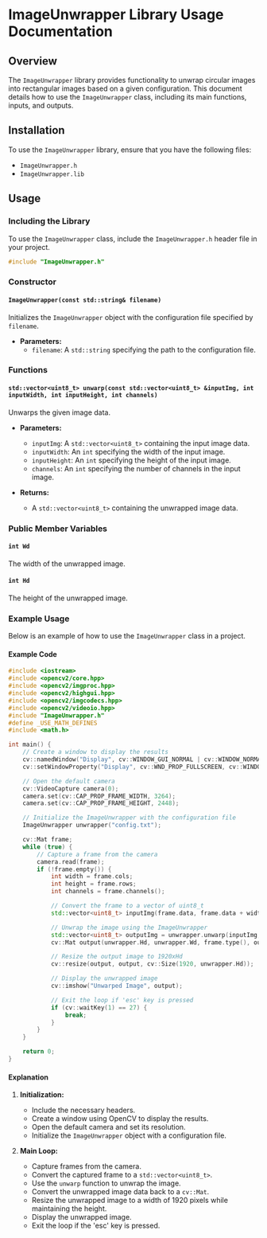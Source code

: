 
# ImageUnwrapper Library Usage Documentation

## Overview

The `ImageUnwrapper` library provides functionality to unwrap circular images into rectangular images based on a given configuration. This document details how to use the `ImageUnwrapper` class, including its main functions, inputs, and outputs.

## Installation

To use the `ImageUnwrapper` library, ensure that you have the following files:
- `ImageUnwrapper.h`
- `ImageUnwrapper.lib`

## Usage

### Including the Library

To use the `ImageUnwrapper` class, include the `ImageUnwrapper.h` header file in your project.

```cpp
#include "ImageUnwrapper.h"
```

### Constructor

#### `ImageUnwrapper(const std::string& filename)`

Initializes the `ImageUnwrapper` object with the configuration file specified by `filename`.

- **Parameters:**
  - `filename`: A `std::string` specifying the path to the configuration file.

### Functions

#### `std::vector<uint8_t> unwarp(const std::vector<uint8_t> &inputImg, int inputWidth, int inputHeight, int channels)`

Unwarps the given image data.

- **Parameters:**
  - `inputImg`: A `std::vector<uint8_t>` containing the input image data.
  - `inputWidth`: An `int` specifying the width of the input image.
  - `inputHeight`: An `int` specifying the height of the input image.
  - `channels`: An `int` specifying the number of channels in the input image.

- **Returns:**
  - A `std::vector<uint8_t>` containing the unwrapped image data.

### Public Member Variables

#### `int Wd`
The width of the unwrapped image.

#### `int Hd`
The height of the unwrapped image.

### Example Usage

Below is an example of how to use the `ImageUnwrapper` class in a project.

#### Example Code

```cpp
#include <iostream>
#include <opencv2/core.hpp>
#include <opencv2/imgproc.hpp>
#include <opencv2/highgui.hpp>
#include <opencv2/imgcodecs.hpp>
#include <opencv2/videoio.hpp>
#include "ImageUnwrapper.h"
#define _USE_MATH_DEFINES
#include <math.h>

int main() {
    // Create a window to display the results
    cv::namedWindow("Display", cv::WINDOW_GUI_NORMAL | cv::WINDOW_NORMAL);
    cv::setWindowProperty("Display", cv::WND_PROP_FULLSCREEN, cv::WINDOW_GUI_EXPANDED);

    // Open the default camera
    cv::VideoCapture camera(0);
    camera.set(cv::CAP_PROP_FRAME_WIDTH, 3264);
    camera.set(cv::CAP_PROP_FRAME_HEIGHT, 2448);

    // Initialize the ImageUnwrapper with the configuration file
    ImageUnwrapper unwrapper("config.txt");

    cv::Mat frame;
    while (true) {
        // Capture a frame from the camera
        camera.read(frame);
        if (!frame.empty()) {
            int width = frame.cols;
            int height = frame.rows;
            int channels = frame.channels();

            // Convert the frame to a vector of uint8_t
            std::vector<uint8_t> inputImg(frame.data, frame.data + width * height * channels);

            // Unwrap the image using the ImageUnwrapper
            std::vector<uint8_t> outputImg = unwrapper.unwarp(inputImg, width, height, channels);
            cv::Mat output(unwrapper.Hd, unwrapper.Wd, frame.type(), outputImg.data());

            // Resize the output image to 1920xHd
            cv::resize(output, output, cv::Size(1920, unwrapper.Hd));

            // Display the unwrapped image
            cv::imshow("Unwarped Image", output);

            // Exit the loop if 'esc' key is pressed
            if (cv::waitKey(1) == 27) {
                break;
            }
        }
    }

    return 0;
}
```

#### Explanation

1. **Initialization:**
   - Include the necessary headers.
   - Create a window using OpenCV to display the results.
   - Open the default camera and set its resolution.
   - Initialize the `ImageUnwrapper` object with a configuration file.

2. **Main Loop:**
   - Capture frames from the camera.
   - Convert the captured frame to a `std::vector<uint8_t>`.
   - Use the `unwarp` function to unwrap the image.
   - Convert the unwrapped image data back to a `cv::Mat`.
   - Resize the unwrapped image to a width of 1920 pixels while maintaining the height.
   - Display the unwrapped image.
   - Exit the loop if the 'esc' key is pressed.
